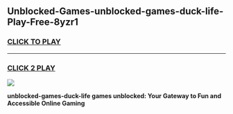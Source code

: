 
## Unblocked-Games-unblocked-games-duck-life-Play-Free-8yzr1
<h3>
<a href="https://premium76.site?title=unblocked-games-duck-life&ref=18A">CLICK TO PLAY</a></h3>
<hr>

<h3>
<a href="https://premium76.site?title=unblocked-games-duck-life&ref=18A">CLICK 2 PLAY</a>
  
</h3>

<a href="https://premium76.site?title=unblocked-games-duck-life&ref=18A"><img src="https://clearcache.store/games.png"></a>


**unblocked-games-duck-life games unblocked: Your Gateway to Fun and Accessible Online Gaming**
